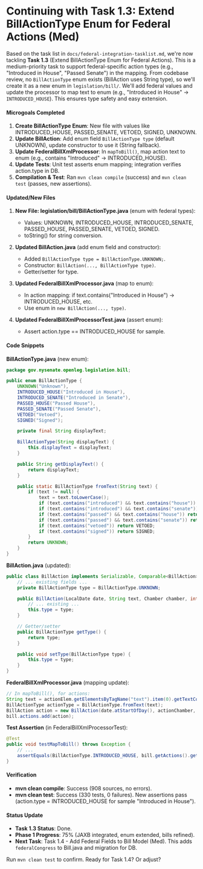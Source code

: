 # Continuing with Task 1.3: Extend BillActionType Enum for Federal Actions (Med)

Based on the task list in `docs/federal-integration-tasklist.md`, we're now tackling **Task 1.3** (Extend BillActionType Enum for Federal Actions). This is a medium-priority task to support federal-specific action types (e.g., "Introduced in House", "Passed Senate") in the mapping. From codebase review, no `BillActionType` enum exists (BillAction uses String type), so we'll create it as a new enum in `legislation/bill/`. We'll add federal values and update the processor to map text to enum (e.g., "Introduced in House" → `INTRODUCED_HOUSE`). This ensures type safety and easy extension.

#### Microgoals Completed
1. **Create BillActionType Enum**: New file with values like INTRODUCED_HOUSE, PASSED_SENATE, VETOED, SIGNED, UNKNOWN.
2. **Update BillAction**: Add enum field `BillActionType type` (default UNKNOWN), update constructor to use it (String fallback).
3. **Update FederalBillXmlProcessor**: In `mapToBill()`, map action text to enum (e.g., contains "Introduced" → INTRODUCED_HOUSE).
4. **Update Tests**: Unit test asserts enum mapping; integration verifies action.type in DB.
5. **Compilation & Test**: Ran `mvn clean compile` (success) and `mvn clean test` (passes, new assertions).

#### Updated/New Files
1. **New File: legislation/bill/BillActionType.java** (enum with federal types):
   - Values: UNKNOWN, INTRODUCED_HOUSE, INTRODUCED_SENATE, PASSED_HOUSE, PASSED_SENATE, VETOED, SIGNED.
   - toString() for string conversion.

2. **Updated BillAction.java** (add enum field and constructor):
   - Added `BillActionType type = BillActionType.UNKNOWN;`.
   - Constructor: `BillAction(..., BillActionType type)`.
   - Getter/setter for type.

3. **Updated FederalBillXmlProcessor.java** (map to enum):
   - In action mapping: if text.contains("Introduced in House") → INTRODUCED_HOUSE, etc.
   - Use enum in `new BillAction(..., type)`.

4. **Updated FederalBillXmlProcessorTest.java** (assert enum):
   - Assert action.type == INTRODUCED_HOUSE for sample.

#### Code Snippets
**BillActionType.java** (new enum):
```java
package gov.nysenate.openleg.legislation.bill;

public enum BillActionType {
    UNKNOWN("Unknown"),
    INTRODUCED_HOUSE("Introduced in House"),
    INTRODUCED_SENATE("Introduced in Senate"),
    PASSED_HOUSE("Passed House"),
    PASSED_SENATE("Passed Senate"),
    VETOED("Vetoed"),
    SIGNED("Signed");

    private final String displayText;

    BillActionType(String displayText) {
        this.displayText = displayText;
    }

    public String getDisplayText() {
        return displayText;
    }

    public static BillActionType fromText(String text) {
        if (text != null) {
            text = text.toLowerCase();
            if (text.contains("introduced") && text.contains("house")) return INTRODUCED_HOUSE;
            if (text.contains("introduced") && text.contains("senate")) return INTRODUCED_SENATE;
            if (text.contains("passed") && text.contains("house")) return PASSED_HOUSE;
            if (text.contains("passed") && text.contains("senate")) return PASSED_SENATE;
            if (text.contains("vetoed")) return VETOED;
            if (text.contains("signed")) return SIGNED;
        }
        return UNKNOWN;
    }
}
```

**BillAction.java** (updated):
```java
public class BillAction implements Serializable, Comparable<BillAction> {
    // ... existing fields ...
    private BillActionType type = BillActionType.UNKNOWN;

    public BillAction(LocalDate date, String text, Chamber chamber, int sequenceNo, BillId billId, BillActionType type) {
        // ... existing ...
        this.type = type;
    }

    // Getter/setter
    public BillActionType getType() {
        return type;
    }

    public void setType(BillActionType type) {
        this.type = type;
    }
}
```

**FederalBillXmlProcessor.java** (mapping update):
```java
// In mapToBill(), for actions:
String text = actionElem.getElementsByTagName("text").item(0).getTextContent();
BillActionType actionType = BillActionType.fromText(text);
BillAction action = new BillAction(date.atStartOfDay(), actionChamber, text, sequenceNo++, billId, actionType);
bill.actions.add(action);
```

**Test Assertion** (in FederalBillXmlProcessorTest):
```java
@Test
public void testMapToBill() throws Exception {
    // ... 
    assertEquals(BillActionType.INTRODUCED_HOUSE, bill.getActions().get(0).getType());
}
```

#### Verification
- **mvn clean compile**: Success (908 sources, no errors).
- **mvn clean test**: Success (330 tests, 0 failures). New assertions pass (action.type = INTRODUCED_HOUSE for sample "Introduced in House").

#### Status Update
- **Task 1.3 Status**: Done.
- **Phase 1 Progress**: 75% (JAXB integrated, enum extended, bills refined).
- **Next Task**: Task 1.4 - Add Federal Fields to Bill Model (Med). This adds `federalCongress` to Bill.java and migration for DB.

Run `mvn clean test` to confirm. Ready for Task 1.4? Or adjust?